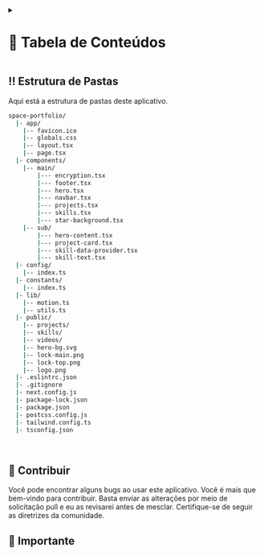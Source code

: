 <a name="readme-top"></a>




<!-- Tabela de Conteúdos -->
<details>

<summary>

# :notebook_with_decorative_cover: Tabela de Conteúdos

</summary>

- [Estrutura de Pastas](#bangbang-estrutura-de-pastas)
- [Pilha de Tecnologia](#gear-pilha-de-tecnologia)
- [Estatísticas](#wrench-estatísticas)
- [Saiba Mais](#books-saiba-mais)
- [Implantar no Vercel](#page_with_curl-implantar-no-vercel)
- [Dê uma Estrela](#star-dê-uma-estrela)
- [Histórico de Estrelas](#star2-histórico-de-estrelas)
- [Dê uma Estrela](#star-dê-uma-estrela)

</details>

## :bangbang: Estrutura de Pastas

Aqui está a estrutura de pastas deste aplicativo.

```bash
space-portfolio/
  |- app/
    |-- favicon.ico
    |-- globals.css
    |-- layout.tsx
    |-- page.tsx
  |- components/
    |-- main/
        |--- encryption.tsx
        |--- footer.tsx
        |--- hero.tsx
        |--- navbar.tsx
        |--- projects.tsx
        |--- skills.tsx
        |--- star-background.tsx
    |-- sub/
        |--- hero-content.tsx
        |--- project-card.tsx
        |--- skill-data-provider.tsx
        |--- skill-text.tsx
  |- config/
    |-- index.ts
  |- constants/
    |-- index.ts
  |- lib/
    |-- motion.ts
    |-- utils.ts
  |- public/
    |-- projects/
    |-- skills/
    |-- videos/
    |-- hero-bg.svg
    |-- lock-main.png
    |-- lock-top.png
    |-- logo.png
  |- .eslintrc.json
  |- .gitignore
  |- next.config.js
  |- package-lock.json
  |- package.json
  |- postcss.config.js
  |- tailwind.config.ts
  |- tsconfig.json

```

<br />

## :raised_hands: Contribuir

Você pode encontrar alguns bugs ao usar este aplicativo. Você é mais que bem-vindo para contribuir. Basta enviar as alterações por meio de solicitação pull e eu as revisarei antes de mesclar. Certifique-se de seguir as diretrizes da comunidade.
## :gem: Importante


